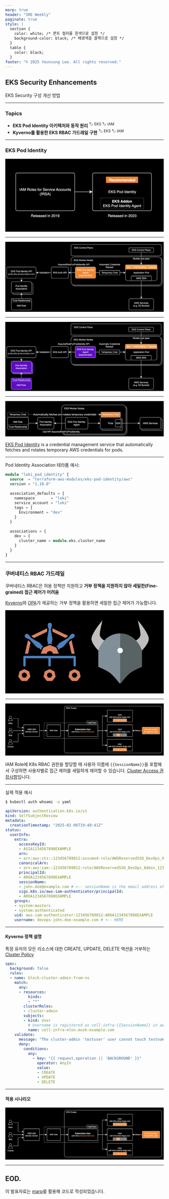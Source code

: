 ```yaml
---
marp: true
header: "SRE Weekly"
paginate: true
style: |
  section {
    color: white; /* 폰트 컬러를 흰색으로 설정 */
    background-color: black; /* 배경색을 블랙으로 설정 */
  }
  table {
    color: black;
  }
footer: "© 2025 Younsung Lee. All rights reserved."
---
```


## EKS Security Enhancements

EKS Security 구성 개선 방법

---

### Topics

- **EKS Pod Identity 아키텍처와 동작 원리** <sup>:label: EKS :label: IAM</sup>
- **Kyverno를 활용한 EKS RBAC 가드레일 구현** <sup>:label: EKS :label: IAM</sup>

---

### EKS Pod Identity

![](./assets/1.png)

---

![](./assets/2.png)

---

![](./assets/3.png)

---

![](./assets/4.png)

[EKS Pod Identity](https://aws.amazon.com/ko/blogs/korea/amazon-eks-pod-identity-simplifies-iam-permissions-for-applications-on-amazon-eks-clusters/) is a credential management service that automatically fetches and rotates temporary AWS credentials for pods.

---

Pod Identity Association 테라폼 예시:

<style scoped>
code {
  font-size: 15px;
  line-height: 1;
}
pre {
  line-height: 1;
}
</style>

```terraform
module "loki_pod_identity" {
  source  = "terraform-aws-modules/eks-pod-identity/aws"
  version = "1.10.0"

  association_defaults = {
    namespace       = "loki"
    service_account = "loki"
    tags = {
      Environment = "dev"
    }
  }

  associations = {
    dev = {
      cluster_name = module.eks.cluster_name
    }
  }
}
```

---

### 쿠버네티스 RBAC 가드레일

쿠버네티스 RBAC은 허용 정책만 지원하고 **거부 정책을 지원하지 않아 세밀한(Fine-grained) 접근 제어가 어려움**

[Kyverno](https://kyverno.io/)와 [OPA](https://www.openpolicyagent.org/)가 제공하는 거부 정책을 활용하면 세밀한 접근 제어가 가능합니다.

![bg right:40% 80%](./assets/5.png)

---

![](./assets/6.png)

IAM Role에 K8s RBAC 권한을 할당할 때 사용자 이름에 `{{SessionName}}`을 포함해서 구성하면 사용자별로 접근 제어를 세밀하게 제어할 수 있습니다. [Cluster Access 권장사항](https://docs.aws.amazon.com/ko_kr/eks/latest/best-practices/identity-and-access-management.html#_cluster_access_recommendations)입니다.

---

<style scoped>
code {
  font-size: 11px;
  line-height: 1;
}
pre {
  line-height: 0.5;
}
</style>

실제 적용 예시

```bash
$ kubectl auth whoami -o yaml
```

```yaml
apiVersion: authentication.k8s.io/v1
kind: SelfSubjectReview
metadata:
  creationTimestamp: "2025-02-06T19:49:41Z" 
status:
  userInfo:
    extra:
      accessKeyId:
      - ASIA1234567890EXAMPLE
      arn:
      - arn:aws:sts::123456789012:assumed-role/AWSReservedSSO_DevOps_Admin_1234abcd/john.doe@example.com
      canonicalArn:
      - arn:aws:iam::123456789012:role/AWSReservedSSO_DevOps_Admin_1234abcd
      principalId:
      - AROA1234567890EXAMPLE
      sessionName:
      - john.doe@example.com # <-- sessionName is the email address of the IAM Identity Center user by default
      sigs.k8s.io/aws-iam-authenticator/principalId:
      - AROA1234567890EXAMPLE
    groups:
    - system:masters
    - system:authenticated
    uid: aws-iam-authenticator:123456789012:AROA1234567890EXAMPLE
    username: devops-john.doe-example.com # <-- HERE
```

---

<style scoped>
code {
  font-size: 12px;
  line-height: 0.4;
}
pre {
  line-height: 0.6;
}
</style>

#### Kyverno 정책 설명

특정 유저의 모든 리소스에 대한 CREATE, UPDATE, DELETE 액션을 거부하는 [Cluster Policy](https://raw.githubusercontent.com/kyverno/policies/main/other/block-cluster-admin-from-ns/block-cluster-admin-from-ns.yaml)

```yaml
spec:
  background: false
  rules:
  - name: block-cluster-admin-from-ns
    match:
      any:
      - resources:
          kinds:
          - "*"
        clusterRoles:
        - cluster-admin
        subjects:
        - kind: User
          # Username is registered as cell-infra-{{SessionName}} in aws-auth configmap's mapRoles section
          name: cell-infra-elon.musk-example.com
    validate:
      message: "The cluster-admin 'testuser' user cannot touch testnamespace Namespace."
      deny:
        conditions:
          any:
            - key: "{{ request.operation || 'BACKGROUND' }}"
              operator: AnyIn
              value:
              - CREATE
              - UPDATE
              - DELETE
```

---

#### 적용 시나리오

![](./assets/6.png)

---

## EOD.

이 발표자료는 [marp](https://marp.app/)를 활용해 코드로 작성되었습니다.